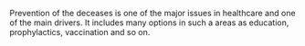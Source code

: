 Prevention of the deceases is one of the major issues in healthcare and one of the main drivers. It includes many options in such a areas as education, prophylactics, vaccination and so on.